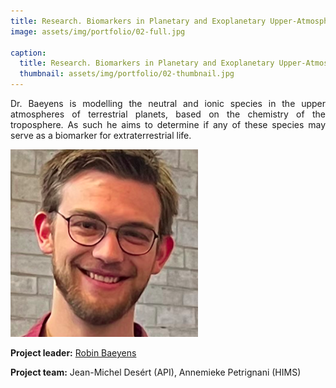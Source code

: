 ```yaml
---
title: Research. Biomarkers in Planetary and Exoplanetary Upper-Atmospheres
image: assets/img/portfolio/02-full.jpg

caption:
  title: Research. Biomarkers in Planetary and Exoplanetary Upper-Atmospheres
  thumbnail: assets/img/portfolio/02-thumbnail.jpg
---
```

<p style='text-align: justify;'>Dr. Baeyens is modelling the neutral and ionic species in the upper atmospheres of terrestrial planets, based on the chemistry of the troposphere. As such he aims to determine if any of these species may serve as a biomarker for extraterrestrial life.</p>


<img src="/assets/img/portfolio/Robin_Bayens.png" alt="Robin Baeyens">

**Project leader:** [Robin Baeyens](https://www.linkedin.com/in/robin-baeyens/)

**Project team:** Jean-Michel Desért (API), Annemieke Petrignani (HIMS)
